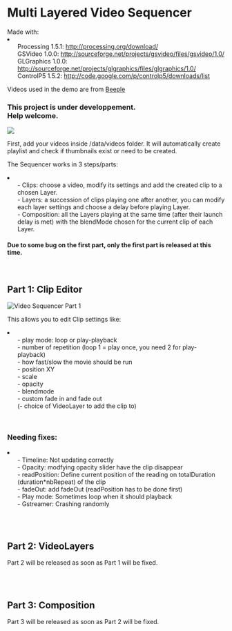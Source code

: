 <h1>Multi Layered Video Sequencer</h1>
Made with:<br>
<li>
	<ul>Processing 1.5.1: <a href="http://processing.org/download/">http://processing.org/download/</a><br>
	GSVideo 1.0.0: <a href="http://sourceforge.net/projects/gsvideo/files/gsvideo/1.0/">http://sourceforge.net/projects/gsvideo/files/gsvideo/1.0/</a><br>
	GLGraphics 1.0.0: <a href="http://sourceforge.net/projects/glgraphics/files/glgraphics/1.0/">http://sourceforge.net/projects/glgraphics/files/glgraphics/1.0/</a><br>
	ControlP5 1.5.2: <a href="http://code.google.com/p/controlp5/downloads/list">http://code.google.com/p/controlp5/downloads/list</a></ul>
</li>

<p>Videos used in the demo are from <a href="http://www.beeple-crap.com/vjclips.php">Beeple</a></p>

<h3>This project is under developpement.<br>Help welcome.</h3>
<img src="http://makio.free.fr/divers/Github/VideoSequencer.jpg">
<br>
<p>First, add your videos inside /data/videos folder. It will automatically create playlist and check if thumbnails exist or need to be created.</p>
<p>The Sequencer works in 3 steps/parts:</p>
<li>
	<ul>- Clips: choose a video, modify its settings and add the created clip to a chosen Layer.<br>
	- Layers: a succession of clips playing one after another, you can modify each layer settings and choose a delay before playing Layer.<br>
	- Composition: all the Layers playing at the same time (after their launch delay is met) with the blendMode chosen for the current clip of each Layer.</ul>
</li>
<h4>Due to some bug on the first part, only the first part is released at this time.</h4>
<br>
<h2>Part 1: Clip Editor</h2>
<img src="http://makio.free.fr/divers/Github/VideoSequencerPart1.png" alt="Video Sequencer Part 1"><br>
<p>This allows you to edit Clip settings like:</p>
<li>
	<ul>- play mode: loop or play-playback<br>
	- number of repetition (loop 1 = play once, you need 2 for play-playback)<br>
	- how fast/slow the movie should be run<br>
	- position XY<br>
	- scale<br>
	- opacity<br>
	- blendmode<br>
	- custom fade in and fade out<br>
	(- choice of VideoLayer to add the clip to)</ul>
</li>
<br>
<h3>Needing fixes:</h3>
<li>
	<ul>- Timeline: Not updating correctly<br>
	- Opacity: modfying opacity slider have the clip disappear<br>
	- readPosition: Define current position of the reading on totalDuration (duration*nbRepeat) of the clip<br>
	- fadeOut: add fadeOut (readPosition has to be done first)<br>
	- Play mode: Sometimes loop when it should playback<br>
	- Gstreamer: Crashing randomly</ul>
</li>

<br>
<br>
<h2>Part 2: VideoLayers</h2>
<p>Part 2 will be released as soon as Part 1 will be fixed.</p>
<br>
<br>
<h2>Part 3: Composition</h2>
<p>Part 3 will be released as soon as Part 2 will be fixed.</p>
<br>
<br>